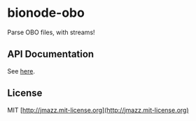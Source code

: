 # bionode-obo

Parse OBO files, with streams!

## API Documentation

See [here](https://rawgit.com/thejmazz/bionode-obo/master/docs/module-bionode-obo.html).

## License

MIT [http://jmazz.mit-license.org](http://jmazz.mit-license.org)
